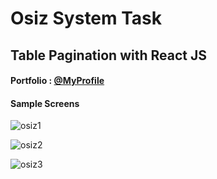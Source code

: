 # Osiz System Task

## Table Pagination with React JS

#### Portfolio : [@MyProfile](https://mbganesh.github.io/my_profile/)

#### Sample Screens


![osiz1](https://user-images.githubusercontent.com/51211116/152331590-02af0b2c-af17-49a4-b5f1-c7fdb3a7a9d8.png)



![osiz2](https://user-images.githubusercontent.com/51211116/152331659-1ed5f99a-e86e-46ae-a46f-1e978582b926.png)



![osiz3](https://user-images.githubusercontent.com/51211116/152331671-34f29c0c-22e3-4c89-b2c4-9bf11fe58a47.png)
